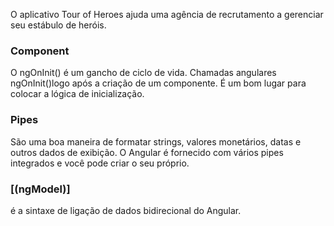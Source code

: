 O aplicativo Tour of Heroes ajuda uma agência de recrutamento a gerenciar seu estábulo de heróis.

### Component
O ngOnInit() é um gancho de ciclo de vida. Chamadas angulares ngOnInit()logo após a criação de um componente. É um bom lugar para colocar a lógica de inicialização.

### Pipes
São uma boa maneira de formatar strings, valores monetários, datas e outros dados de exibição. O Angular é fornecido com vários pipes integrados e você pode criar o seu próprio.

### [(ngModel)] 
é a sintaxe de ligação de dados bidirecional do Angular.
